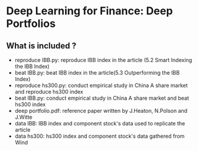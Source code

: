 Deep Learning for Finance: Deep Portfolios
======

What is included ?
------

* reproduce IBB.py: reproduce IBB index in the article (5.2 Smart Indexing the IBB Index)
* beat IBB.py: beat IBB index in the article(5.3 Outperforming the IBB Index)
* reproduce hs300.py: conduct empirical study in China A share market and reproduce hs300 index
* beat IBB.py: conduct empirical study in China A share market and beat hs300 index
* deep portfolio.pdf: reference paper written by J.Heaton, N.Polson and J.Witte
* data IBB: IBB index and component stock's data used to replicate the article
* data hs300: hs300 index and component stock's data gathered from Wind
